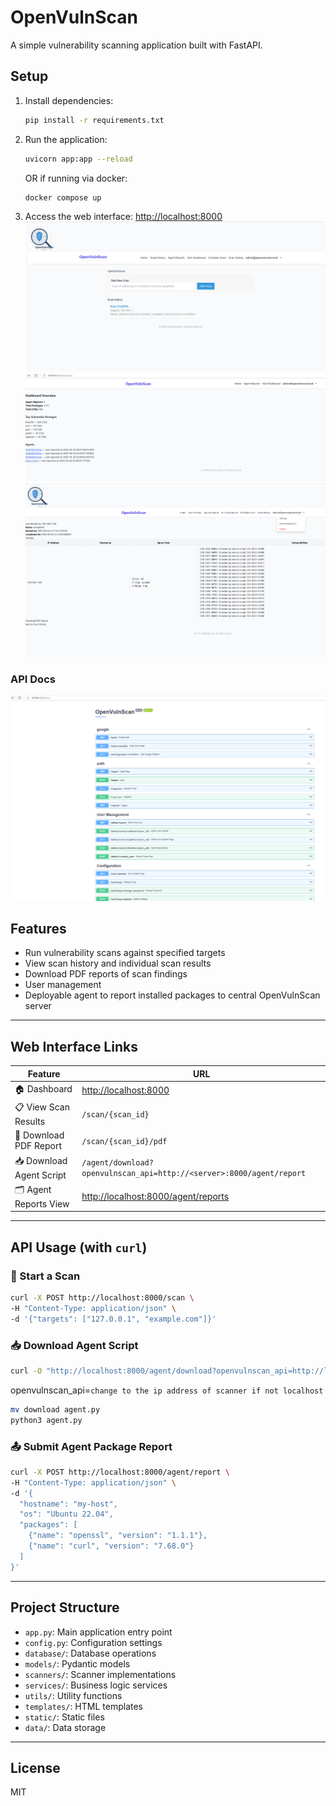
# OpenVulnScan

A simple vulnerability scanning application built with FastAPI.

## Setup

1. Install dependencies:
   ```bash
   pip install -r requirements.txt
   ```

2. Run the application:
   ```bash
   uvicorn app:app --reload
   ```
   OR
   if running via docker:
   ```bash
   docker compose up
   ```

3. Access the web interface:
   [http://localhost:8000](http://localhost:8000)
   ![alt text](image.png)
   ![alt text](image-1.png)
   ![alt text](image-2.png)
### API Docs
![alt text](image-3.png)
## Features

- Run vulnerability scans against specified targets
- View scan history and individual scan results
- Download PDF reports of scan findings
- User management
- Deployable agent to report installed packages to central OpenVulnScan server

---

## Web Interface Links

| Feature | URL |
|--------|-----|
| 🏠 Dashboard | [http://localhost:8000](http://localhost:8000) |
| 📋 View Scan Results | `/scan/{scan_id}` |
| 🧾 Download PDF Report | `/scan/{scan_id}/pdf` |
| 📥 Download Agent Script | `/agent/download?openvulnscan_api=http://<server>:8000/agent/report` |
| 🗂 Agent Reports View | [http://localhost:8000/agent/reports](http://localhost:8000/agent/reports) |

---

## API Usage (with `curl`)

### 🧪 Start a Scan

```bash
curl -X POST http://localhost:8000/scan \
-H "Content-Type: application/json" \
-d '{"targets": ["127.0.0.1", "example.com"]}'
```

### 📥 Download Agent Script

```bash
curl -O "http://localhost:8000/agent/download?openvulnscan_api=http://localhost:8000/agent/report"
```
openvulnscan_api=`change to the ip address of scanner if not localhost`

```bash
mv download agent.py
python3 agent.py
```

### 📤 Submit Agent Package Report

```bash
curl -X POST http://localhost:8000/agent/report \
-H "Content-Type: application/json" \
-d '{
  "hostname": "my-host",
  "os": "Ubuntu 22.04",
  "packages": [
    {"name": "openssl", "version": "1.1.1"},
    {"name": "curl", "version": "7.68.0"}
  ]
}'
```

---
 
## Project Structure

- `app.py`: Main application entry point
- `config.py`: Configuration settings
- `database/`: Database operations
- `models/`: Pydantic models
- `scanners/`: Scanner implementations
- `services/`: Business logic services
- `utils/`: Utility functions
- `templates/`: HTML templates
- `static/`: Static files
- `data/`: Data storage

---

## License

MIT

